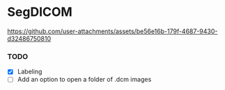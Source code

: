 # SegDICOM


https://github.com/user-attachments/assets/be56e16b-179f-4687-9430-d32486750810


### TODO

- [x] Labeling
- [ ] Add an option to open a folder of .dcm images
